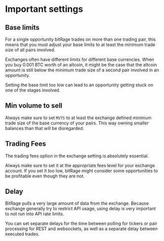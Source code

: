 # Important settings

## Base limits

For a single opportunity bitRage trades on more than one trading pair, this means that you must adjust your base limits to at least the minimum trade size of all pairs involved.

Exchanges often have different limits for different base currencies. When you buy 0.001 BTC worth of an altcoin, it might be the case that the altcoin amount is still below the minimum trade size of a second pair involved in an opportunity.

Setting the base limit too low can lead to an opportunity getting stuck on one of the stages involved.

## Min volume to sell

Always make sure to set `MVTS` to at least the exchange defined minimum trade size of the base currency of your pairs. This way owning smaller balances than that will be disregarded.

## Trading Fees

The trading fees option in the exchange setting is absolutely essential.

Always make sure to set it at the appropriate fees level for your exchange account. If you set it too low, bitRage might consider some opportunities to be profitable even though they are not.

## Delay

BitRage pulls a very large amount of data from the exchange. Because exchange generally try to restrict API usage, using delay is very important to not run into API rate limits.

You can set separate delays for the time between polling for tickers or pair processing for REST and websockets, as well as a separate delay between executed trades.


